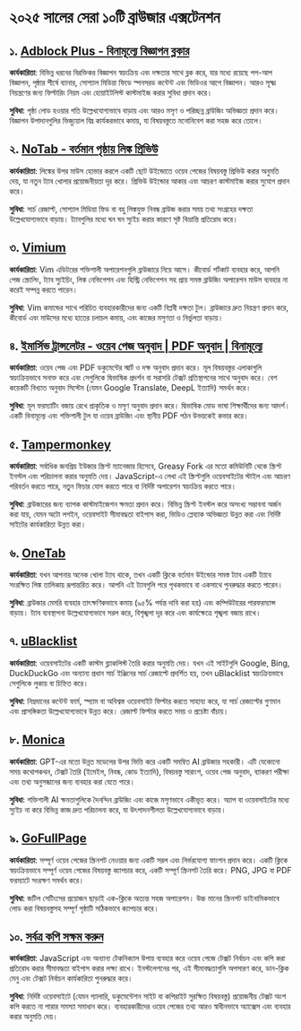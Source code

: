 # ২০২৫ সালের সেরা ১০টি ব্রাউজার এক্সটেনশন

## ১. [Adblock Plus - বিনামূল্যে বিজ্ঞাপন ব্লকার](https://chromewebstore.google.com/detail/cfhdojbkjhnklbpkdaibdccddilifddb)

**কার্যকারিতা**: বিভিন্ন ধরনের বিরক্তিকর বিজ্ঞাপন স্বয়ংক্রিয় এবং দক্ষতার সাথে ব্লক করে, যার মধ্যে রয়েছে পপ-আপ বিজ্ঞাপন, পৃষ্ঠার শীর্ষে ব্যানার, সোশ্যাল মিডিয়া ফিডে স্পনসরড কন্টেন্ট এবং ভিডিওর আগে বিজ্ঞাপন। আরও সূক্ষ্ম নিয়ন্ত্রণের জন্য ফিল্টারিং নিয়ম এবং হোয়াইটলিস্ট কাস্টমাইজ করার সুবিধা প্রদান করে।

**সুবিধা**: পৃষ্ঠা লোড হওয়ার গতি উল্লেখযোগ্যভাবে বাড়ায় এবং আরও মসৃণ ও পরিচ্ছন্ন ব্রাউজিং অভিজ্ঞতা প্রদান করে। বিজ্ঞাপন উপাদানগুলির ভিজ্যুয়াল বিঘ্ন কার্যকরভাবে কমায়, যা বিষয়বস্তুতে মনোনিবেশ করা সহজ করে তোলে।

## ২. [NoTab - বর্তমান পৃষ্ঠায় লিঙ্ক প্রিভিউ](https://notab.wand.tools)
**কার্যকারিতা**: লিঙ্কের উপর মাউস হোভার করলে একটি ছোট উইন্ডোতে ওয়েব পেজের বিষয়বস্তু প্রিভিউ করার অনুমতি দেয়, যা নতুন ট্যাব খোলার প্রয়োজনীয়তা দূর করে। প্রিভিউ উইন্ডোর আকার এবং আচরণ কাস্টমাইজ করার সুযোগ প্রদান করে।

**সুবিধা**: সার্চ রেজাল্ট, সোশ্যাল মিডিয়া ফিড বা বহু লিঙ্কযুক্ত নিবন্ধ ব্রাউজ করার সময় তথ্য সংগ্রহের দক্ষতা উল্লেখযোগ্যভাবে বাড়ায়। ট্যাবগুলির মধ্যে ঘন ঘন স্যুইচ করার কারণে সৃষ্ট বিভ্রান্তি প্রতিরোধ করে।

## ৩. [Vimium](https://chromewebstore.google.com/detail/vimium/dbepggeogbaibhgnhhndojpepiihcmeb)
**কার্যকারিতা**: Vim এডিটরের শক্তিশালী অপারেশনগুলি ব্রাউজারে নিয়ে আসে। কীবোর্ড শর্টকাট ব্যবহার করে, আপনি পেজ স্ক্রোলিং, ট্যাব স্যুইচিং, লিঙ্ক নেভিগেশন এবং হিস্ট্রি নেভিগেশন সহ প্রায় সমস্ত ব্রাউজিং অপারেশন মাউস ব্যবহার না করেই সম্পন্ন করতে পারেন।

**সুবিধা**: Vim কমান্ডের সাথে পরিচিত ব্যবহারকারীদের জন্য একটি বিপ্লবী দক্ষতা টুল। ব্রাউজারে দ্রুত নিয়ন্ত্রণ প্রদান করে, কীবোর্ড এবং মাউসের মধ্যে হাতের চলাচল কমায়, এবং কাজের মসৃণতা ও নির্ভুলতা বাড়ায়।

## ৪. [ইমার্সিভ ট্রান্সলেটর - ওয়েব পেজ অনুবাদ | PDF অনুবাদ | বিনামূল্যে](https://chromewebstore.google.com/detail/bpoadfkcbjbfhfodiogcnhhhpibjhbnh)
**কার্যকারিতা**: ওয়েব পেজ এবং PDF ডকুমেন্টের স্মার্ট ও দক্ষ অনুবাদ প্রদান করে। মূল বিষয়বস্তুর এলাকাগুলি স্বয়ংক্রিয়ভাবে সনাক্ত করে এবং সেগুলিকে দ্বিভাষিক প্রদর্শন বা সরাসরি টেক্সট প্রতিস্থাপনের সাথে অনুবাদ করে। বেশ কয়েকটি বিখ্যাত অনুবাদ সিস্টেম (যেমন Google Translate, DeepL ইত্যাদি) সমর্থন করে।

**সুবিধা**: মূল ফরম্যাটিং বজায় রেখে প্রাকৃতিক ও মসৃণ অনুবাদ প্রদান করে। দ্বিভাষিক মোড ভাষা শিক্ষার্থীদের জন্য আদর্শ। একটি বিনামূল্যে এবং শক্তিশালী টুল যা ওয়েব ব্রাউজিং এবং স্থানীয় PDF পঠন উভয়কেই কভার করে।

## ৫. [Tampermonkey](https://chromewebstore.google.com/detail/dhdgffkkebhmkfjojejmpbldmpobfkfo)
**কার্যকারিতা**: সর্বাধিক জনপ্রিয় ইউজার স্ক্রিপ্ট ম্যানেজার হিসেবে, Greasy Fork এর মতো কমিউনিটি থেকে স্ক্রিপ্ট ইনস্টল এবং পরিচালনা করার অনুমতি দেয়। JavaScript-এ লেখা এই স্ক্রিপ্টগুলি ওয়েবসাইটের স্টাইল এবং আচরণ পরিবর্তন করতে পারে, নতুন ফিচার যোগ করতে পারে বা নির্দিষ্ট অপারেশন স্বয়ংক্রিয় করতে পারে।

**সুবিধা**: ব্রাউজারের জন্য ব্যাপক কাস্টমাইজেশন ক্ষমতা প্রদান করে। বিভিন্ন স্ক্রিপ্ট ইনস্টল করে অসংখ্য সম্ভাবনা অর্জন করা যায়, যেমন অটো লগইন, ওয়েবসাইট সীমাবদ্ধতা বাইপাস করা, ভিডিও প্লেব্যাক অভিজ্ঞতা উন্নত করা এবং নির্দিষ্ট সাইটের কার্যকারিতা উন্নত করা।

## ৬. [OneTab](https://chromewebstore.google.com/detail/onetab/chphlpgkkbolifaimnlloiipkdnihall)
**কার্যকারিতা**: যখন আপনার অনেক খোলা ট্যাব থাকে, তখন একটি ক্লিকে বর্তমান উইন্ডোর সমস্ত ট্যাব একটি ট্যাবে সংরক্ষিত লিঙ্ক তালিকায় রূপান্তরিত করে। আপনি এই ট্যাবগুলি পরে পৃথকভাবে বা একসাথে পুনরুদ্ধার করতে পারেন।

**সুবিধা**: ব্রাউজার মেমরি ব্যবহার তাৎক্ষণিকভাবে কমায় (৯৫% পর্যন্ত দাবি করা হয়) এবং কম্পিউটারের পারফরম্যান্স বাড়ায়। ট্যাব ব্যবস্থাপনা উল্লেখযোগ্যভাবে সরল করে, বিশৃঙ্খলা দূর করে এবং কার্যক্ষেত্রে শৃঙ্খলা বজায় রাখে।

## ৭. [uBlacklist](https://chromewebstore.google.com/detail/ublacklist/pncfbmialoiaghdehhbnbhkkgmjanfhe)
**কার্যকারিতা**: ওয়েবসাইটের একটি কাস্টম ব্ল্যাকলিস্ট তৈরি করার অনুমতি দেয়। যখন এই সাইটগুলি Google, Bing, DuckDuckGo এবং অন্যান্য প্রধান সার্চ ইঞ্জিনের সার্চ রেজাল্টে প্রদর্শিত হয়, তখন uBlacklist স্বয়ংক্রিয়ভাবে সেগুলিকে লুকায় বা চিহ্নিত করে।

**সুবিধা**: নিম্নমানের কন্টেন্ট ফার্ম, স্প্যাম বা অবিশ্বস্ত ওয়েবসাইট ফিল্টার করতে সাহায্য করে, যা সার্চ রেজাল্টের গুণমান এবং প্রাসঙ্গিকতা উল্লেখযোগ্যভাবে উন্নত করে। রেজাল্ট ফিল্টার করতে সময় ও প্রচেষ্টা বাঁচায়।

## ৮. [Monica](https://chromewebstore.google.com/detail/ofpnmcalabcbjgholdjcjblkibolbppb)
**কার্যকারিতা**: GPT-এর মতো উন্নত মডেলের উপর ভিত্তি করে একটি সমন্বিত AI ব্রাউজার সহকারী। এটি যেকোনো সময় কথোপকথন, টেক্সট তৈরি (ইমেইল, নিবন্ধ, কোড ইত্যাদি), বিষয়বস্তু সারাংশ, ওয়েব পেজ অনুবাদ, ব্যাকরণ পরীক্ষা এবং তথ্য অনুসন্ধানের জন্য ব্যবহার করা যেতে পারে।

**সুবিধা**: শক্তিশালী AI ক্ষমতাগুলিকে দৈনন্দিন ব্রাউজিং এবং কাজে মসৃণভাবে একীভূত করে। অ্যাপ বা ওয়েবসাইটের মধ্যে স্যুইচ না করে বিভিন্ন কাজ দ্রুত পরিচালনা করে, যা উৎপাদনশীলতা উল্লেখযোগ্যভাবে বাড়ায়।

## ৯. [GoFullPage](https://chromewebstore.google.com/detail/fdpohaocaechififmbbbbbknoalclacl)
**কার্যকারিতা**: সম্পূর্ণ ওয়েব পেজের স্ক্রিনশট নেওয়ার জন্য একটি সরল এবং নির্ভরযোগ্য ফাংশন প্রদান করে। একটি ক্লিকে স্বয়ংক্রিয়ভাবে সম্পূর্ণ ওয়েব পেজের বিষয়বস্তু ক্যাপচার করে, একটি সম্পূর্ণ স্ক্রিনশট তৈরি করে। PNG, JPG বা PDF ফরম্যাটে সংরক্ষণ সমর্থন করে।

**সুবিধা**: জটিল সেটিংসের প্রয়োজন ছাড়াই এক-ক্লিকে অত্যন্ত সহজ অপারেশন। উচ্চ মানের স্ক্রিনশট ডাইনামিকভাবে লোড করা বিষয়বস্তুসহ সম্পূর্ণ পৃষ্ঠাটি সঠিকভাবে ক্যাপচার করে।

## ১০. [সর্বত্র কপি সক্ষম করুন](https://chromewebstore.google.com/detail/nahkcohcfljjjkhdcbfdphegdoiflbjd)
**কার্যকারিতা**: JavaScript এবং অন্যান্য টেকনিক্যাল উপায় ব্যবহার করে ওয়েব পেজে টেক্সট নির্বাচন এবং কপি করা প্রতিরোধ করার সীমাবদ্ধতা বাইপাস করার লক্ষ্য রাখে। ইনস্টলেশনের পর, এই সীমাবদ্ধতাগুলি অপসারণ করে, ডান-ক্লিক মেনু এবং টেক্সট নির্বাচন কার্যকারিতা পুনরুদ্ধার করে।

**সুবিধা**: নির্দিষ্ট ওয়েবসাইটে (যেমন গ্যালারি, ডকুমেন্টেশন সাইট বা কপিরাইট সুরক্ষিত বিষয়বস্তু) প্রয়োজনীয় টেক্সট অংশ কপি করতে না পারার সমস্যা সমাধান করে। ব্যবহারকারীদের ওয়েব পেজের তথ্য আরও স্বাধীনভাবে অ্যাক্সেস এবং ব্যবহার করার অনুমতি দেয়।
